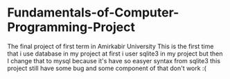 # Fundamentals-of-Computer-Programming-Project
The final project of first term in Amirkabir University 
This is the first time that i use database in my project 
at first i user sqlite3 in my project but then I change that to mysql because it's have so easyer syntax from sqlite3 
this project still have some bug and some component of that don't work :( 
